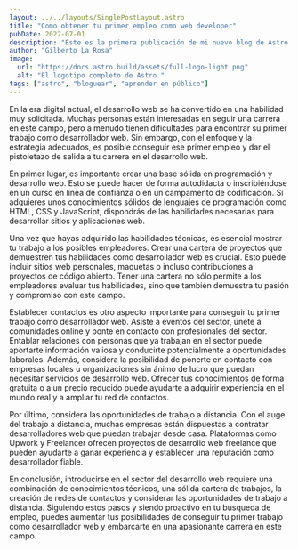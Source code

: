 ```yaml
---
layout: ../../layouts/SinglePostLayout.astro
title: "Como obtener tu primer empleo como web developer"
pubDate: 2022-07-01
description: "Este es la primera publicación de mi nuevo blog de Astro."
author: "Gilberto La Rosa"
image:
  url: "https://docs.astro.build/assets/full-logo-light.png"
  alt: "El logotipo completo de Astro."
tags: ["astro", "bloguear", "aprender en público"]
---
```


En la era digital actual, el desarrollo web se ha convertido en una habilidad muy solicitada. Muchas personas están interesadas en seguir una carrera en este campo, pero a menudo tienen dificultades para encontrar su primer trabajo como desarrollador web. Sin embargo, con el enfoque y la estrategia adecuados, es posible conseguir ese primer empleo y dar el pistoletazo de salida a tu carrera en el desarrollo web.

En primer lugar, es importante crear una base sólida en programación y desarrollo web. Esto se puede hacer de forma autodidacta o inscribiéndose en un curso en línea de confianza o en un campamento de codificación. Si adquieres unos conocimientos sólidos de lenguajes de programación como HTML, CSS y JavaScript, dispondrás de las habilidades necesarias para desarrollar sitios y aplicaciones web.

Una vez que hayas adquirido las habilidades técnicas, es esencial mostrar tu trabajo a los posibles empleadores. Crear una cartera de proyectos que demuestren tus habilidades como desarrollador web es crucial. Esto puede incluir sitios web personales, maquetas o incluso contribuciones a proyectos de código abierto. Tener una cartera no sólo permite a los empleadores evaluar tus habilidades, sino que también demuestra tu pasión y compromiso con este campo.

Establecer contactos es otro aspecto importante para conseguir tu primer trabajo como desarrollador web. Asiste a eventos del sector, únete a comunidades online y ponte en contacto con profesionales del sector. Entablar relaciones con personas que ya trabajan en el sector puede aportarte información valiosa y conducirte potencialmente a oportunidades laborales. Además, considera la posibilidad de ponerte en contacto con empresas locales u organizaciones sin ánimo de lucro que puedan necesitar servicios de desarrollo web. Ofrecer tus conocimientos de forma gratuita o a un precio reducido puede ayudarte a adquirir experiencia en el mundo real y a ampliar tu red de contactos.

Por último, considera las oportunidades de trabajo a distancia. Con el auge del trabajo a distancia, muchas empresas están dispuestas a contratar desarrolladores web que puedan trabajar desde casa. Plataformas como Upwork y Freelancer ofrecen proyectos de desarrollo web freelance que pueden ayudarte a ganar experiencia y establecer una reputación como desarrollador fiable.

En conclusión, introducirse en el sector del desarrollo web requiere una combinación de conocimientos técnicos, una sólida cartera de trabajos, la creación de redes de contactos y considerar las oportunidades de trabajo a distancia. Siguiendo estos pasos y siendo proactivo en tu búsqueda de empleo, puedes aumentar tus posibilidades de conseguir tu primer trabajo como desarrollador web y embarcarte en una apasionante carrera en este campo.
